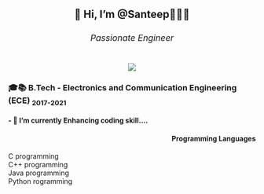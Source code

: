  <h2 align="center">👋 Hi, I’m @Santeep👨🏽‍💻 <sub><h6>Passionate Engineer</h6></sub></h2>
 <p align="center"> <img src="https://github-readme-stats.vercel.app/api?username=Santeep&show_icons=true&theme=gotham"></p>
 <h3 align="left">🎓📚 B.Tech -<strong> Electronics and Communication Engineering (ECE) </strong><sub>2017-2021</sub></h3>
<!-- <p align="center"><img src="cropped-fnewbko11.jpg" width=500px></p>-->
<h4>- 🌱 I’m currently Enhancing coding skill....</h4>
<h4 align="Right">Programming Languages</h4>
<div>C programming</div>
<div>C++ programming</div>
<div>Java programming</div>
<div>Python rogramming</div>
<!---
Santeep/Santeep is a ✨ special ✨ repository because its `README.md` (this file) appears on your GitHub profile.
You can click the Preview link to take a look at your changes.
--->
 
